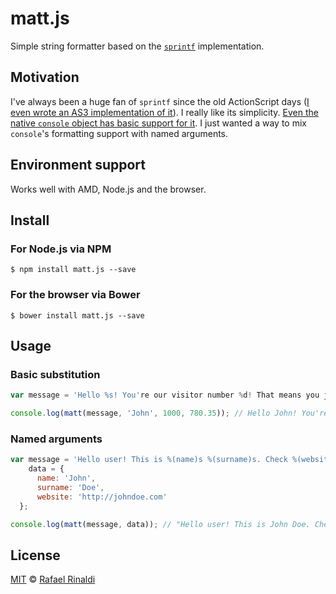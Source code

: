 # matt.js

Simple string formatter based on the [`sprintf`](http://en.cppreference.com/w/c/io/fprintf) implementation.

## Motivation

I've always been a huge fan of `sprintf` since the old ActionScript days ([I even wrote an AS3 implementation of it](https://github.com/arthur-debert/printf-as3)). I really like its simplicity. [Even the native `console` object has basic support for it](https://developer.mozilla.org/en-US/docs/Web/API/console?redirectlocale=en-US&redirectslug=DOM%2Fconsole#Using_string_substitutions).
I just wanted a way to mix `console`'s formatting support with named arguments.

## Environment support

Works well with AMD, Node.js and the browser.

## Install

### For Node.js via NPM

`$ npm install matt.js --save`

### For the browser via Bower

`$ bower install matt.js --save`

## Usage

### Basic substitution

```js
var message = 'Hello %s! You're our visitor number %d! That means you just won %f pounds of Nutella!';

console.log(matt(message, 'John', 1000, 780.35)); // Hello John! You're our visitor number 1000! That means you just won 780.35 pounds of Nutella!
```

### Named arguments

```js
var message = 'Hello user! This is %(name)s %(surname)s. Check %(website)s for more info.',
    data = {
      name: 'John',
      surname: 'Doe',
      website: 'http://johndoe.com'
  };

console.log(matt(message, data)); // "Hello user! This is John Doe. Check http://johndoe.com for more info."
```

## License

[MIT](http://opensource.org/licenses/MIT) © [Rafael Rinaldi](http://rinaldi.io)

